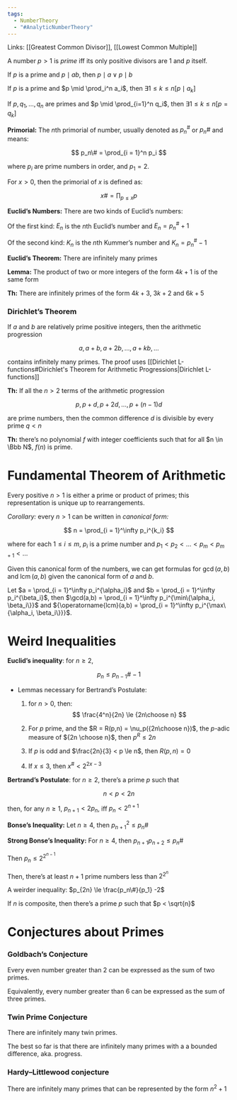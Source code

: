 ```yaml
---
tags:
  - NumberTheory
  - "#AnalyticNumberTheory"
---
```

Links: [[Greatest Common Divisor]], [[Lowest Common Multiple]]

A number $p>1$ is _prime_ iff its only positive divisors are $1$ and $p$ itself.

If $p$ is a prime and $p\mid ab$, then $p\mid a \lor p \mid b$

If $p$ is a prime and $p \mid \prod_i^n a_i$, then $\exists 1 \le k\le n[p \mid a_k]$

If $p , q_1, \dots, q_n$ are primes and $p \mid \prod_{i=1}^n q_i$, then $\exists 1 \le k\le n[p = q_k]$

**Primorial:** The $n$th primorial of number, usually denoted as $p_n^\#$ or $p_n\#$ and means:

$$ p_n\# = \prod_{i = 1}^n p_i $$

where $p_i$ are prime numbers in order, and $p_1 = 2$.

For $x >0$, then the primorial of $x$ is defined as:

$$ x\#=\prod_{p \le x} p $$

**Euclid’s Numbers:** There are two kinds of Euclid’s numbers:

Of the first kind: $E_n$ is the $n$th Euclid’s number and $E_n = p_n^\# +1$

Of the second kind: $K_n$ is the $n$th Kummer’s number and $K_n = p_n^\# -1$

**Euclid’s Theorem:** There are infinitely many primes

**Lemma:** The product of two or more integers of the form $4k+1$ is of the same form

**Th:** There are infinitely primes of the form $4k+3$, $3k+2$ and $6k+5$

### Dirichlet’s Theorem
If $a$ and $b$ are relatively prime positive integers, then the arithmetic progression

$$ a, a+b, a+2b, \dots, a+kb, \dots $$

contains infinitely many primes. The proof uses [[Dirichlet L-functions#Dirichlet's Theorem for Arithmetic Progressions|Dirichlet L-functions]]

********Th:******** If all the $n > 2$ terms of the arithmetic progression

$$ p, p+d, p+2d, \dots, p+(n-1)d $$

are prime numbers, then the common difference $d$ is divisible by every prime $q <n$

**Th:** there’s no polynomial $f$ with integer coefficients such that for all $n \in \Bbb N$, $f(n)$ is prime.

# Fundamental Theorem of Arithmetic

Every positive $n > 1$ is either a prime or product of primes; this representation is unique up to rearrangements.

_Corollary:_ every $n > 1$ can be written in _canonical form:_

$$ n = \prod_{i = 1}^\infty p_i^{k_i} $$

where for each $1 \le i \le m$, $p_i$ is a prime number and $p_1 < p_2 < \dots < p_m < p_{m+1} <\dots$

Given this canonical form of the numbers, we can get formulas for $\gcd(a,b)$ and $\operatorname{lcm}(a,b)$ given the canonical form of $a$ and $b$.

Let $a = \prod_{i = 1}^\infty p_i^{\alpha_i}$ and $b = \prod_{i = 1}^\infty p_i^{\beta_i}$, then $\gcd(a,b) = \prod_{i = 1}^\infty p_i^{\min\{\alpha_i, \beta_i\}}$ and ${\operatorname{lcm}(a,b) = \prod_{i = 1}^\infty p_i^{\max\{\alpha_i, \beta_i\}}}$.

# Weird Inequalities

**Euclid’s inequality**: for $n \ge 2$,

$$ p_n \le p_{n-1}\# -1 $$

- Lemmas necessary for Bertrand’s Postulate:
    1. for $n > 0$, then: $$ \frac{4^n}{2n} \le {2n\choose n} $$
    2. For $p$ prime, and the $R = R(p,n) = \nu_p({2n\choose n})$, the $p$-adic measure of ${2n \choose n}$, then ${p^R \le 2n}$
        
    3. If $p$ is odd and $\frac{2n}{3} < p \le n$, then $R(p,n) = 0$
        
    4. If $x \le 3$, then $x^\# < 2^{2x-3}$

**Bertrand’s Postulate**: for $n \ge 2$, there’s a prime $p$ such that

$$ n <p<2n $$

then, for any $n \ge 1$, $p_{n+1} < 2p_n$, iff $p_n < 2^{n+1}$

**Bonse’s Inequality:** Let $n \ge 4$, then $p_{n+1}^2 \le p_n\#$

**Strong Bonse’s Inequality:** For $n \ge 4$, then $p_{n+1}p_{n+2} \le p_n\#$

Then $p_n \le 2^{2^{n-1}}$

Then, there’s at least $n+1$ prime numbers less than $2^{2^n}$

A weirder inequality: $p_{2n} \le \frac{p_n\#}{p_1} -2$

If $n$ is composite, then there’s a prime $p$ such that $p < \sqrt{n}$

# Conjectures about Primes

### Goldbach’s Conjecture
Every even number greater than $2$ can be expressed as the sum of two primes.

Equivalently, every number greater than $6$ can be expressed as the sum of three primes.

### Twin Prime Conjecture
There are infinitely many twin primes.

The best so far is that there are infinitely many primes with a a bounded difference, aka. progress.

### **Hardy–Littlewood conjecture**
There are infinitely many primes that can be represented by the form $n^2+1$